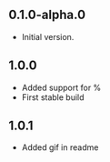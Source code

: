 ## 0.1.0-alpha.0

- Initial version.

## 1.0.0

- Added support for %
- First stable build

## 1.0.1

- Added gif in readme

